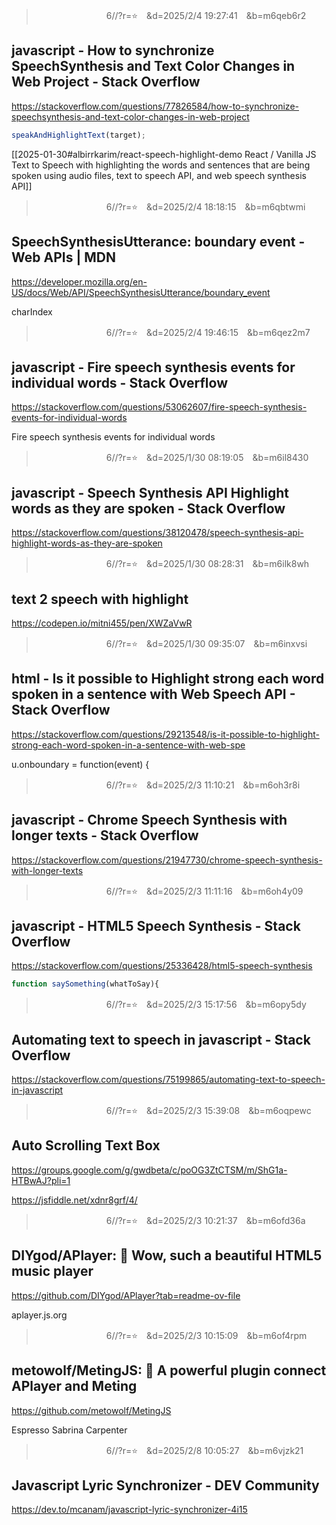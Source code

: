 
>　　　　　　　　6//?r=⭐　&d=2025/2/4 19:27:41　&b=m6qeb6r2
## javascript - How to synchronize SpeechSynthesis and Text Color Changes in Web Project - Stack Overflow
https://stackoverflow.com/questions/77826584/how-to-synchronize-speechsynthesis-and-text-color-changes-in-web-project

```javascript
speakAndHighlightText(target);
```

[[2025-01-30#albirrkarim/react-speech-highlight-demo React / Vanilla JS Text to Speech with highlighting the words and sentences that are being spoken using audio files, text to speech API, and web speech synthesis API]]

>　　　　　　　　6//?r=⭐　&d=2025/2/4 18:18:15　&b=m6qbtwmi
## SpeechSynthesisUtterance: boundary event - Web APIs | MDN
https://developer.mozilla.org/en-US/docs/Web/API/SpeechSynthesisUtterance/boundary_event

charIndex

>　　　　　　　　6//?r=⭐　&d=2025/2/4 19:46:15　&b=m6qez2m7
## javascript - Fire speech synthesis events for individual words - Stack Overflow
https://stackoverflow.com/questions/53062607/fire-speech-synthesis-events-for-individual-words

Fire speech synthesis events for individual words

>　　　　　　　　6//?r=⭐　&d=2025/1/30 08:19:05　&b=m6il8430
## javascript - Speech Synthesis API Highlight words as they are spoken - Stack Overflow
https://stackoverflow.com/questions/38120478/speech-synthesis-api-highlight-words-as-they-are-spoken

>　　　　　　　　6//?r=⭐　&d=2025/1/30 08:28:31　&b=m6ilk8wh
## text 2 speech with highlight
https://codepen.io/mitni455/pen/XWZaVwR

>　　　　　　　　6//?r=⭐　&d=2025/1/30 09:35:07　&b=m6inxvsi
## html - Is it possible to Highlight strong each word spoken in a sentence with Web Speech API - Stack Overflow
https://stackoverflow.com/questions/29213548/is-it-possible-to-highlight-strong-each-word-spoken-in-a-sentence-with-web-spe

u.onboundary = function(event) {

>　　　　　　　　6//?r=⭐　&d=2025/2/3 11:10:21　&b=m6oh3r8i
## javascript - Chrome Speech Synthesis with longer texts - Stack Overflow
https://stackoverflow.com/questions/21947730/chrome-speech-synthesis-with-longer-texts

>　　　　　　　　6//?r=⭐　&d=2025/2/3 11:11:16　&b=m6oh4y09
## javascript - HTML5 Speech Synthesis - Stack Overflow
https://stackoverflow.com/questions/25336428/html5-speech-synthesis

```javascript
function saySomething(whatToSay){
```

>　　　　　　　　6//?r=⭐　&d=2025/2/3 15:17:56　&b=m6opy5dy
## Automating text to speech in javascript - Stack Overflow
https://stackoverflow.com/questions/75199865/automating-text-to-speech-in-javascript

>　　　　　　　　6//?r=⭐　&d=2025/2/3 15:39:08　&b=m6oqpewc
## Auto Scrolling Text Box
https://groups.google.com/g/gwdbeta/c/poOG3ZtCTSM/m/ShG1a-HTBwAJ?pli=1


https://jsfiddle.net/xdnr8grf/4/

>　　　　　　　　6//?r=⭐　&d=2025/2/3 10:21:37　&b=m6ofd36a
## DIYgod/APlayer: :lollipop: Wow, such a beautiful HTML5 music player
https://github.com/DIYgod/APlayer?tab=readme-ov-file


aplayer.js.org

>　　　　　　　　6//?r=⭐　&d=2025/2/3 10:15:09　&b=m6of4rpm
## metowolf/MetingJS: :cake: A powerful plugin connect APlayer and Meting
https://github.com/metowolf/MetingJS

Espresso
Sabrina Carpenter

>　　　　　　　　6//?r=⭐　&d=2025/2/8 10:05:27　&b=m6vjzk21
## Javascript Lyric Synchronizer - DEV Community
https://dev.to/mcanam/javascript-lyric-synchronizer-4i15
